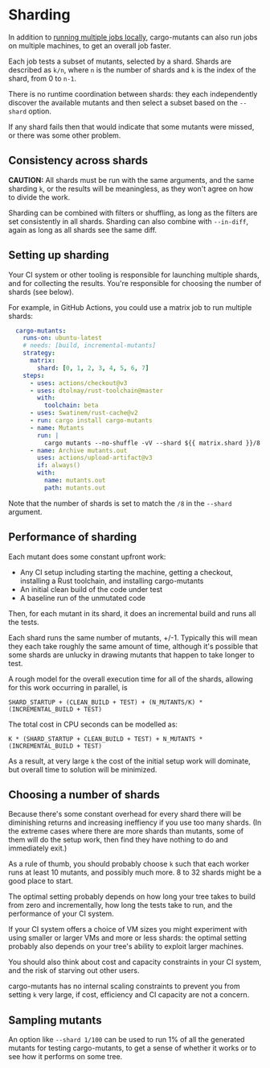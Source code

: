 # Sharding

In addition to [running multiple jobs locally](parallelism.md), cargo-mutants can also run jobs on multiple machines, to get an overall job faster.

Each job tests a subset of mutants, selected by a shard. Shards are described as `k/n`, where `n` is the number of shards and `k` is the index of the shard, from 0 to `n-1`.

There is no runtime coordination between shards: they each independently discover the available mutants and then select a subset based on the `--shard` option.

If any shard fails then that would indicate that some mutants were missed, or there was some other problem.

## Consistency across shards

**CAUTION:**
All shards must be run with the same arguments, and the same sharding `k`, or the results will be meaningless, as they won't agree on how to divide the work.

Sharding can be combined with filters or shuffling, as long as the filters are set consistently in all shards. Sharding can also combine with `--in-diff`, again as long as all shards see the same diff.

## Setting up sharding

Your CI system or other tooling is responsible for launching multiple shards, and for collecting the results. You're responsible for choosing the number of shards (see below).

For example, in GitHub Actions, you could use a matrix job to run multiple shards:

```yaml
  cargo-mutants:
    runs-on: ubuntu-latest
    # needs: [build, incremental-mutants]
    strategy:
      matrix:
        shard: [0, 1, 2, 3, 4, 5, 6, 7]
    steps:
      - uses: actions/checkout@v3
      - uses: dtolnay/rust-toolchain@master
        with:
          toolchain: beta
      - uses: Swatinem/rust-cache@v2
      - run: cargo install cargo-mutants
      - name: Mutants
        run: |
          cargo mutants --no-shuffle -vV --shard ${{ matrix.shard }}/8
      - name: Archive mutants.out
        uses: actions/upload-artifact@v3
        if: always()
        with:
          name: mutants.out
          path: mutants.out
```

Note that the number of shards is set to match the `/8` in the `--shard` argument.

## Performance of sharding

Each mutant does some constant upfront work:

* Any CI setup including starting the machine, getting a checkout, installing a Rust toolchain, and installing cargo-mutants
* An initial clean build of the code under test
* A baseline run of the unmutated code

Then, for each mutant in its shard, it does an incremental build and runs all the tests.

Each shard runs the same number of mutants, +/-1. Typically this will mean they each take roughly the same amount of time, although it's possible that some shards are unlucky in drawing mutants that happen to take longer to test.

A rough model for the overall execution time for all of the shards, allowing for this work occurring in parallel, is

```raw
SHARD_STARTUP + (CLEAN_BUILD + TEST) + (N_MUTANTS/K) * (INCREMENTAL_BUILD + TEST)
```

The total cost in CPU seconds can be modelled as:

```raw
K * (SHARD_STARTUP + CLEAN_BUILD + TEST) + N_MUTANTS * (INCREMENTAL_BUILD + TEST)
```

As a result, at very large `k` the cost of the initial setup work will dominate, but overall time to solution will be minimized.

## Choosing a number of shards

Because there's some constant overhead for every shard there will be diminishing returns and increasing ineffiency if you use too many shards. (In the extreme cases where there are more shards than mutants, some of them will do the setup work, then find they have nothing to do and immediately exit.)

As a rule of thumb, you should probably choose `k` such that each worker runs at least 10 mutants, and possibly much more. 8 to 32 shards might be a good place to start.

The optimal setting probably depends on how long your tree takes to build from zero and incrementally, how long the tests take to run, and the performance of your CI system.

If your CI system offers a choice of VM sizes you might experiment with using smaller or larger VMs and more or less shards: the optimal setting probably also depends on your tree's ability to exploit larger machines.

You should also think about cost and capacity constraints in your CI system, and the risk of starving out other users.

cargo-mutants has no internal scaling constraints to prevent you from setting `k` very large, if cost, efficiency and CI capacity are not a concern.

## Sampling mutants

An option like `--shard 1/100` can be used to run 1% of all the generated mutants for testing cargo-mutants, to get a sense of whether it works or to see how it performs on some tree.
